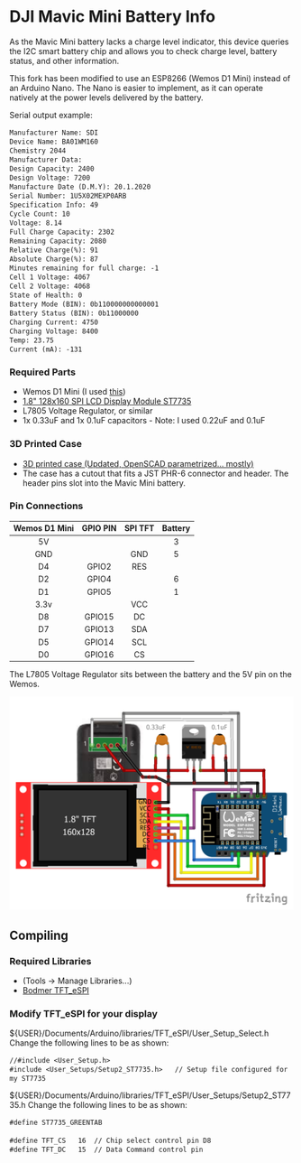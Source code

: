 # DJI Mavic Mini Battery Info

As the Mavic Mini battery lacks a charge level indicator, this device queries the I2C smart battery chip and allows you to check charge level, battery status, and other information.

This fork has been modified to use an ESP8266 (Wemos D1 Mini) instead of an Arduino Nano.  The Nano is easier to implement, as it can operate natively at the power levels delivered by the battery.

Serial output example:
```
Manufacturer Name: SDI
Device Name: BA01WM160
Chemistry 2044
Manufacturer Data:  
Design Capacity: 2400
Design Voltage: 7200
Manufacture Date (D.M.Y): 20.1.2020
Serial Number: 1U5X02MEXP0ARB
Specification Info: 49
Cycle Count: 10
Voltage: 8.14
Full Charge Capacity: 2302
Remaining Capacity: 2080
Relative Charge(%): 91
Absolute Charge(%): 87
Minutes remaining for full charge: -1
Cell 1 Voltage: 4067
Cell 2 Voltage: 4068
State of Health: 0
Battery Mode (BIN): 0b110000000000001
Battery Status (BIN): 0b11000000
Charging Current: 4750
Charging Voltage: 8400
Temp: 23.75
Current (mA): -131
```

### Required Parts

- Wemos D1 Mini (I used [this](https://www.aliexpress.com/item/32529101036.html?spm=a2g0o.store_pc_home.productList_2559240.pic_1))
- [1.8" 128x160 SPI LCD Display Module ST7735](https://www.aliexpress.com/item/33031122936.html)
- L7805 Voltage Regulator, or similar
- 1x 0.33uF and 1x 0.1uF capacitors - Note: I used 0.22uF and 0.1uF

### 3D Printed Case
- [3D printed case (Updated, OpenSCAD parametrized... mostly)](https://www.thingiverse.com/thing:4602325)
- The case has a cutout that fits a JST PHR-6 connector and header.  The header pins slot into the Mavic Mini battery. 

### Pin Connections
 
| Wemos D1 Mini | GPIO PIN  | SPI  TFT | Battery |
|:-------------:|:---------:|:--------:|:-------:|
|    5V         |           |          |    3    |
|    GND        |           |   GND    |    5    |
|    D4         |   GPIO2   |   RES    |         | 
|    D2         |   GPIO4   |          |    6    |
|    D1         |   GPIO5   |          |    1    |
|    3.3v       |           |   VCC    |         |
|    D8         |   GPIO15  |   DC     |         |
|    D7         |   GPIO13  |   SDA    |         |
|    D5         |   GPIO14  |   SCL    |         |
|    D0         |   GPIO16  |   CS     |         | 

The L7805 Voltage Regulator sits between the battery and the 5V pin on the Wemos. 

![Wiring](./wiring-diagram.png)

## Compiling

### Required Libraries
- (Tools -> Manage Libraries...)
- [Bodmer TFT_eSPI](https://github.com/Bodmer/TFT_eSPI)

### Modify TFT_eSPI for your display
${USER}/Documents/Arduino/libraries/TFT_eSPI/User_Setup_Select.h
Change the following lines to be as shown:
```
//#include <User_Setup.h>
#include <User_Setups/Setup2_ST7735.h>   // Setup file configured for my ST7735
```

${USER}/Documents/Arduino/libraries/TFT_eSPI/User_Setups/Setup2_ST7735.h
Change the following lines to be as shown:
```
#define ST7735_GREENTAB

#define TFT_CS   16  // Chip select control pin D8
#define TFT_DC   15  // Data Command control pin
```
